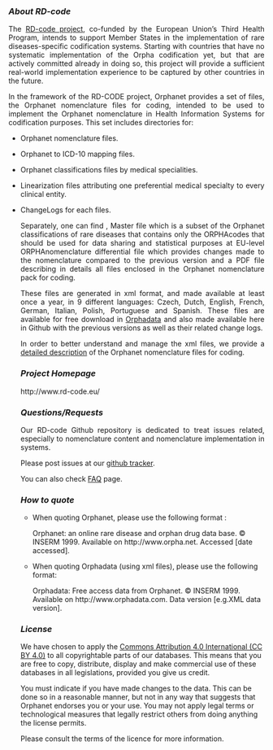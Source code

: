 <p><h3><i><strong>About RD-code</strong></i></h3></p>
<p align="justify">The <a href="http://www.rd-code.eu/" target="_blank" rel="noopener noreferrer">RD-code project</a>, co-funded by the European Union’s Third Health Program, intends to support Member States in the implementation of rare diseases-specific codification systems. Starting with countries that have no systematic implementation of the Orpha codification yet, but that are actively committed already in doing so, this project will provide a sufficient real-world implementation experience to be captured by other countries in the future.</p>
<p align="justify">In the framework of the RD-CODE project, Orphanet provides a set of files, the Orphanet nomenclature files for coding, intended to be used to implement the Orphanet nomenclature in Health Information Systems for codification purposes. This set includes directories for:<ul>
<li><p align="justify">Orphanet nomenclature files.
<li><p align="justify">Orphanet to ICD-10 mapping files.
<li><p align="justify">Orphanet classifications files by medical specialities.
<li><p align="justify">Linearization files attributing one preferential medical specialty to every clinical entity.
<li><p align="justify">ChangeLogs for each files.</p>
<p align="justify">Separately, one can find , Master file which is a subset of the Orphanet classifications of rare diseases that contains only the ORPHAcodes that should be used for data sharing and statistical purposes at EU-level ORPHAnomenclature differential file which provides changes made to the nomenclature compared to the previous version and a PDF file describing in details all files enclosed in the Orphanet nomenclature pack for coding.</p>
  <p align="justify">These files are generated in xml format, and made available at least once a year, in 9 different languages: Czech, Dutch, English, French, German, Italian, Polish, Portuguese and Spanish. These files are available for free download in <a href="http://www.orphadata.org/cgi-bin/ORPHAnomenclature.html" target="_blank" rel="noopener noreferrer">Orphadata</a> and also made available here in Github with the previous versions as well as their related change logs.</p>
<p align= "justify">In order to better understand and manage the xml files, we provide a <a href="http://www.orphadata.org/cgi-bin/img/PDF/ORPHAnomenclaturexmlcontent.pdf" target="_blank" rel="noopener noreferrer">detailed description</a> of the Orphanet nomenclature files for coding.</p>
  
  <p><h3><i><strong>Project Homepage</strong></i></h3></p>
  http://www.rd-code.eu/
  
   <p><h3><i><strong>Questions/Requests</strong></i></h3></p>
   <p align= "justify">Our RD-code Github repository is dedicated to treat issues related, especially to nomenclature content and nomenclature implementation in systems.</p>
   <p>Please post issues at our <a href="https://github.com/orphanet-rare-diseases-issues/RD-CODE/issues" target="_blank" rel="noopener noreferrer">github tracker</a>.
  <p>You can also check <a href="http://www.rd-code.eu/faq/" target="_blank" rel="noopener noreferrer">FAQ</a> page.</p>
  
   <p><h3><i><strong>How to quote</strong></i></h3></p><ul>
<li>When quoting Orphanet, please use the following format :
<p>Orphanet: an online rare disease and orphan drug data base. © INSERM 1999.
  Available on http://www.orpha.net. Accessed [date accessed].</p></li>
 
<li>When quoting Orphadata (using xml files), please use the following format:
<p>Orphadata: Free access data from Orphanet. © INSERM 1999.
Available on http://www.orphadata.com. Data version [e.g.XML data version].</p></li></ul>

<p><h3><i><strong>License</strong></i></h3></p>
<p>We have chosen to apply the <a href="https://creativecommons.org/licenses/by/4.0/" target="_blank" rel="noopener noreferrer">Commons Attribution 4.0 International (CC BY 4.0)</a> to all copyrightable parts of our databases. This means that you are free to copy, distribute, display and make commercial use of these databases in all legislations, provided you give us credit.</p>
<p>You must indicate if you have made changes to the data. This can be done so in a reasonable manner, but not in any way that suggests that Orphanet endorses you or your use. You may not apply legal terms or technological measures that legally restrict others from doing anything the license permits.</p>
<p>Please consult the terms of the licence for more information.</p>
